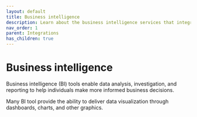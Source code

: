 ```yaml
---
layout: default
title: Business intelligence
description: Learn about the business intelligence services that integrate with Firebolt to deliver data insight. 
nav_order: 1
parent: Integrations
has_children: true
---
```


# Business intelligence

Business intelligence (BI) tools enable data analysis, investigation, and reporting to help individuals make more informed business decisions.

Many BI tool provide the ability to deliver data visualization through dashboards, charts, and other graphics.
